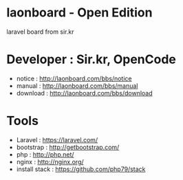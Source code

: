 # laonboard - Open Edition
laravel board from sir.kr

# Developer : Sir.kr, OpenCode
- notice : http://laonboard.com/bbs/notice
- manual : http://laonboard.com/bbs/manual
- download : http://laonboard.com/bbs/download

# Tools
- Laravel : https://laravel.com/
- bootstrap : http://getbootstrap.com/
- php : http://php.net/
- nginx : http://nginx.org/
- install stack : https://github.com/php79/stack
